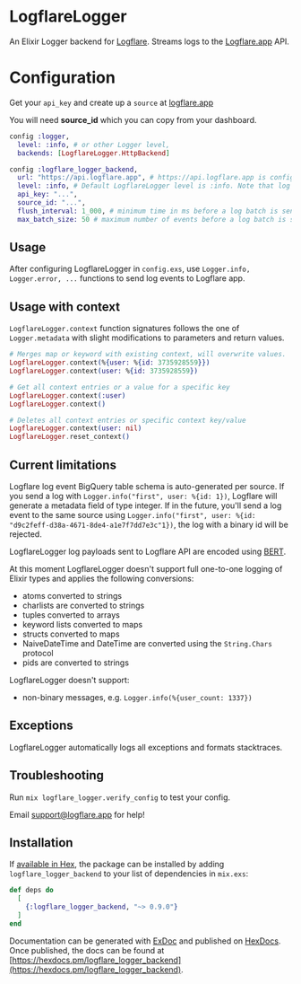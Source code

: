 # LogflareLogger

An Elixir Logger backend for [Logflare](https://github.com/Logflare/logflare). Streams logs to the [Logflare.app](https://logflare.app) API.

# Configuration

Get your `api_key` and create up a `source` at [logflare.app](https://logflare.app)

You will need **source_id** which you can copy from your dashboard.

```elixir
config :logger,
  level: :info, # or other Logger level,
  backends: [LogflareLogger.HttpBackend]

config :logflare_logger_backend,
  url: "https://api.logflare.app", # https://api.logflare.app is configured by default and you can set your own url
  level: :info, # Default LogflareLogger level is :info. Note that log messages are filtered by the :logger application first
  api_key: "...",
  source_id: "...",
  flush_interval: 1_000, # minimum time in ms before a log batch is sent to the server ",
  max_batch_size: 50 # maximum number of events before a log batch is sent to the server
```

## Usage

After configuring LogflareLogger in `config.exs`, use `Logger.info, Logger.error, ...` functions to send log events to Logflare app.

## Usage with context

`LogflareLogger.context` function signatures follows the one of `Logger.metadata` with slight modifications to parameters and return values.

```elixir
# Merges map or keyword with existing context, will overwrite values.
LogflareLogger.context(%{user: %{id: 3735928559}})
LogflareLogger.context(user: %{id: 3735928559})

# Get all context entries or a value for a specific key
LogflareLogger.context(:user)
LogflareLogger.context()

# Deletes all context entries or specific context key/value
LogflareLogger.context(user: nil)
LogflareLogger.reset_context()
```

## Current limitations

Logflare log event BigQuery table schema is auto-generated per source. If you send a log with `Logger.info("first", user: %{id: 1})`, Logflare will generate a metadata field of type integer. If in the future, you'll send a log event to the same source using `Logger.info("first", user: %{id: "d9c2feff-d38a-4671-8de4-a1e7f7dd7e3c"1})`, the log with a binary id will be rejected.

LogflareLogger log payloads sent to Logflare API are encoded using [BERT](http://bert-rpc.org).

At this moment LogflareLogger doesn't support full one-to-one logging of Elixir types and applies the following conversions:

- atoms converted to strings
- charlists are converted to strings
- tuples converted to arrays
- keyword lists converted to maps
- structs converted to maps
- NaiveDateTime and DateTime are converted using the `String.Chars` protocol
- pids are converted to strings

LogflareLogger doesn't support:

- non-binary messages, e.g. `Logger.info(%{user_count: 1337})`

## Exceptions

LogflareLogger automatically logs all exceptions and formats stacktraces.

## Troubleshooting

Run `mix logflare_logger.verify_config` to test your config.

Email <support@logflare.app> for help!

## Installation

If [available in Hex](https://hex.pm/docs/publish), the package can be installed
by adding `logflare_logger_backend` to your list of dependencies in `mix.exs`:

```elixir
def deps do
  [
    {:logflare_logger_backend, "~> 0.9.0"}
  ]
end
```

Documentation can be generated with [ExDoc](https://github.com/elixir-lang/ex_doc)
and published on [HexDocs](https://hexdocs.pm). Once published, the docs can
be found at [https://hexdocs.pm/logflare_logger_backend](https://hexdocs.pm/logflare_logger_backend).
